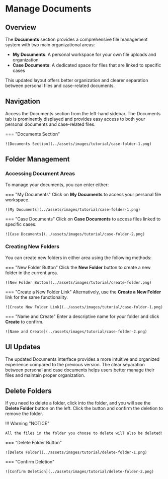 # Manage Documents

## Overview

The **Documents** section provides a comprehensive file management system with two main organizational areas:

- **My Documents**: A personal workspace for your own file uploads and organization
- **Case Documents**: A dedicated space for files that are linked to specific cases

This updated layout offers better organization and clearer separation between personal files and case-related documents.

## Navigation

Access the Documents section from the left-hand sidebar. The Documents tab is prominently displayed and provides easy access to both your personal documents and case-related files.

=== "Documents Section"

    ![Documents Section](../assets/images/tutorial/case-folder-1.png)

## Folder Management

### Accessing Document Areas

To manage your documents, you can enter either:

=== "My Documents"
    Click on **My Documents** to access your personal file workspace.

    ![My Documents](../assets/images/tutorial/case-folder-1.png)

=== "Case Documents"
    Click on **Case Documents** to access files linked to specific cases.

    ![Case Documents](../assets/images/tutorial/case-folder-2.png)

### Creating New Folders

You can create new folders in either area using the following methods:

=== "New Folder Button"
    Click the **New Folder** button to create a new folder in the current area.

    ![New Folder Button](../assets/images/tutorial/create-folder.png)

=== "Create a New Folder Link"
    Alternatively, use the **Create a New Folder** link for the same functionality.

    ![Create New Folder Link](../assets/images/tutorial/case-folder-1.png)

=== "Name and Create"
    Enter a descriptive name for your folder and click **Create** to confirm.

    ![Name and Create](../assets/images/tutorial/case-folder-2.png)

## UI Updates

The updated Documents interface provides a more intuitive and organized experience compared to the previous version. The clear separation between personal and case documents helps users better manage their files and maintain proper organization.

## Delete Folders

If you need to delete a folder, click into the folder, and you will see the **Delete Folder** button on the left. Click the button and confirm the deletion to remove the folder.

!!! Warning "NOTICE"

    All the files in the folder you choose to delete will also be deleted!

=== "Delete Folder Button"

    ![Delete Folder](../assets/images/tutorial/delete-folder-1.png)

=== "Confirm Deletion"

    ![Confirm Deletion](../assets/images/tutorial/delete-folder-2.png)